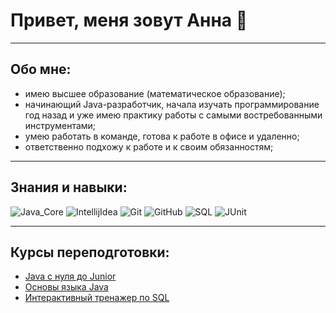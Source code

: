 # Привет, меня зовут Анна  👋

---

## Обо мне:
- имею высшее образование (математическое образование);
- начинающий Java-разработчик, начала изучать программирование год назад и уже имею практику работы с самыми востребованными инструментами;
- умею работать в команде, готова к работе в офисе и удаленно;
- ответственно подхожу к работе и к своим обязанностям;

--- 

## Знания и навыки:
![Java_Core](https://img.shields.io/badge/-Java_Core-090909?style=for-the-badge&logo=Java_Core)
![IntellijIdea](https://img.shields.io/badge/-Intellij_Idea-090909?style=for-the-badge&logo=IntellijIdea)
![Git](https://img.shields.io/badge/-Git-090909?style=for-the-badge&logo=Git)
![GitHub](https://img.shields.io/badge/-GitHub-090909?style=for-the-badge&logo=GitHub)
![SQL](https://img.shields.io/badge/-SQL-090909?style=for-the-badge&logo=sql)
![JUnit](https://img.shields.io/badge/-JUnit-090909?style=for-the-badge&logo=JUnit)

---

## Курсы переподготовки:
- [Java с нуля до Junior](https://github.com/anna-petrova99/anna-petrova99/blob/main/img/stepik-certificate-118518-a2572c3.pdf)
- [Основы языка Java](https://github.com/anna-petrova99/anna-petrova99/blob/main/img/stepik-certificate-124803-8369f6c.pdf)
- [Интерактивный тренажер по SQL](https://github.com/anna-petrova99/anna-petrova99/blob/main/img/stepik-certificate-63054-3bb6e22.pdf)
